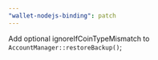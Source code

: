 ```yaml
---
"wallet-nodejs-binding": patch
---
```


Add optional ignoreIfCoinTypeMismatch to `AccountManager::restoreBackup()`;
